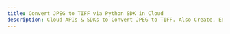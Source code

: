 ---title: Convert JPEG to TIFF via Python SDK in Clouddescription: Cloud APIs & SDKs to Convert JPEG to TIFF. Also Create, Edit & Render Microsoft Word & OpenOffice documents in the Cloud.---